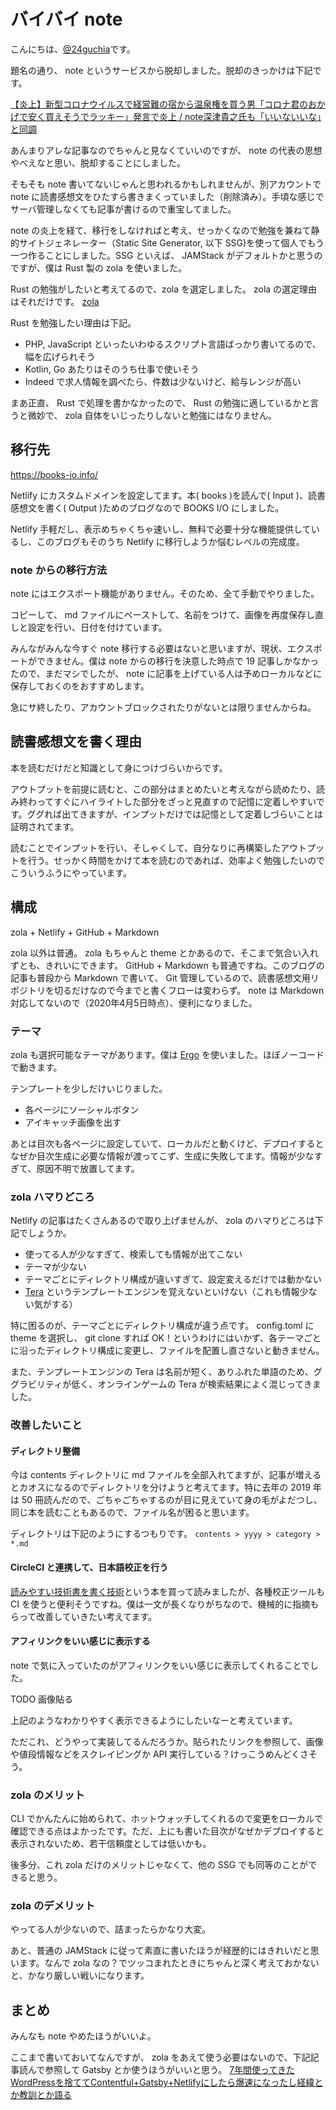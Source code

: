 # バイバイ note

こんにちは、[@24guchia](https://twitter.com/24guchia)です。

題名の通り、 note というサービスから脱却しました。脱却のきっかけは下記です。

[【炎上】新型コロナウイルスで経営難の宿から温泉権を買う男「コロナ君のおかげで安く買えそうでラッキー」発言で炎上 / note深津貴之氏も「いいないいな」と同調](https://buzz-plus.com/article/2020/03/02/business-difficulties-coronavirusnews/)

あんまりアレな記事なのでちゃんと見なくていいのですが、 note の代表の思想やべえなと思い、脱却することにしました。

そもそも note 書いてないじゃんと思われるかもしれませんが、別アカウントで note に読書感想文をひたすら書きまくっていました（削除済み）。手頃な感じでサーバ管理しなくても記事が書けるので重宝してました。

note の炎上を経て、移行をしなければと考え、せっかくなので勉強を兼ねて静的サイトジェネレーター（Static Site Generator, 以下 SSG)を使って個人でもう一つ作ることにしました。SSG といえば、 JAMStack がデフォルトかと思うのですが、僕は Rust 製の zola を使いました。

Rust の勉強がしたいと考えてるので、zola を選定しました。 zola の選定理由はそれだけです。
[zola](https://www.getzola.org/)

Rust を勉強したい理由は下記。
* PHP, JavaScript といったいわゆるスクリプト言語ばっかり書いてるので、幅を広げられそう
* Kotlin, Go あたりはそのうち仕事で使いそう
* Indeed で求人情報を調べたら、件数は少ないけど、給与レンジが高い

まあ正直、 Rust で処理を書かなかったので、 Rust の勉強に適しているかと言うと微妙で、 zola 自体をいじったりしないと勉強にはなりません。

## 移行先

https://books-io.info/

Netlify にカスタムドメインを設定してます。本( books )を読んで( Input )、読書感想文を書く( Output )ためのブログなので BOOKS I/O にしました。

Netlify 手軽だし、表示めちゃくちゃ速いし、無料で必要十分な機能提供しているし、このブログもそのうち Netlify に移行しようか悩むレベルの完成度。

### note からの移行方法

note にはエクスポート機能がありません。そのため、全て手動でやりました。

コピーして、 md ファイルにペーストして、名前をつけて、画像を再度保存し直しと設定を行い、日付を付けています。

みんながみんな今すぐ note 移行する必要はないと思いますが、現状、エクスポートができません。僕は note からの移行を決意した時点で 19 記事しかなかったので、まだマシでしたが、 note に記事を上げている人は予めローカルなどに保存しておくのをおすすめします。

急にサ終したり、アカウントブロックされたりがないとは限りませんからね。

## 読書感想文を書く理由

本を読むだけだと知識として身につけづらいからです。

アウトプットを前提に読むと、この部分はまとめたいと考えながら読めたり、読み終わってすぐにハイライトした部分をざっと見直すので記憶に定着しやすいです。ググれば出てきますが、インプットだけでは記憶として定着しづらいことは証明されてます。

読むことでインプットを行い、そしゃくして、自分なりに再構築したアウトプットを行う。せっかく時間をかけて本を読むのであれば、効率よく勉強したいのでこういうふうにやっています。

## 構成

zola + Netlify + GitHub + Markdown

zola 以外は普通。 zola もちゃんと theme とかあるので、そこまで気合い入れずとも、きれいにできます。
GitHub + Markdown も普通ですね。このブログの記事も普段から Markdown で書いて、 Git 管理しているので、読書感想文用リポジトリを切るだけなので今までと書くフローは変わらず。 note は Markdown 対応してないので（2020年4月5日時点）、便利になりました。

### テーマ

zola も選択可能なテーマがあります。僕は [Ergo](https://www.getzola.org/themes/ergo/) を使いました。ほぼノーコードで動きます。

テンプレートを少しだけいじりました。
* 各ページにソーシャルボタン
* アイキャッチ画像を出す

あとは目次も各ページに設定していて、ローカルだと動くけど、デプロイするとなぜか目次生成に必要な情報が渡ってこず、生成に失敗してます。情報が少なすぎて、原因不明で放置してます。

### zola ハマりどころ

Netlify の記事はたくさんあるので取り上げませんが、 zola のハマりどころは下記でしょうか。

* 使ってる人が少なすぎて、検索しても情報が出てこない
* テーマが少ない
* テーマごとにディレクトリ構成が違いすぎて、設定変えるだけでは動かない
* [Tera](https://tera.netlify.com/) というテンプレートエンジンを覚えないといけない（これも情報少ない気がする）

特に困るのが、テーマごとにディレクトリ構成が違う点です。 config.toml に theme を選択し、 git clone すれば OK！というわけにはいかず、各テーマごとに沿ったディレクトリ構成に変更し、ファイルを配置し直さないと動きません。

また、テンプレートエンジンの Tera は名前が短く、ありふれた単語のため、ググラビリティが低く、オンラインゲームの Tera が検索結果によく混じってきました。

### 改善したいこと

#### ディレクトリ整備

今は contents ディレクトリに md ファイルを全部入れてますが、記事が増えるとカオスになるのでディレクトリを分けようと考えてます。特に去年の 2019 年は 50 冊読んだので、ごちゃごちゃするのが目に見えていて身の毛がよだつし、同じ本を読むこともあるので、ファイル名が困ると思います。

ディレクトリは下記のようにするつもりです。
`contents > yyyy > category > *.md`

#### CircleCI と連携して、日本語校正を行う

[読みやすい技術書を書く技術](https://booth.pm/ja/items/1311748)という本を買って読みましたが、各種校正ツールも CI を使うと便利そうですね。僕は一文が長くなりがちなので、機械的に指摘もらって改善していきたい考えてます。

#### アフィリンクをいい感じに表示する

note で気に入っていたのがアフィリンクをいい感じに表示してくれることでした。

TODO 画像貼る

上記のようなわかりやすく表示できるようにしたいなーと考えています。

ただこれ、どうやって実装してるんだろうか。貼られたリンクを参照して、画像や値段情報などをスクレイピングか API 実行している？けっこうめんどくさそう。

### zola のメリット

CLI でかんたんに始められて、ホットウォッチしてくれるので変更をローカルで確認できる点はよかったです。ただ、上にも書いた目次がなぜかデプロイすると表示されないため、若干信頼度としては低いかも。

後多分、これ zola だけのメリットじゃなくて、他の SSG でも同等のことができると思う。

### zola のデメリット

やってる人が少ないので、詰まったらかなり大変。

あと、普通の JAMStack に従って素直に書いたほうが経歴的にはきれいだと思います。なんで zola なの？でツッコまれたときにちゃんと深く考えておかないと、かなり厳しい戦いになります。

## まとめ

みんなも note やめたほうがいいよ。

ここまで書いておいてなんですが、 zola をあえて使う必要はないので、下記記事読んで参照して Gatsby とか使うほうがいいと思う。
[7年間使ってきたWordPressを捨ててContentful+Gatsby+Netlifyにしたら爆速になったし経緯とか教訓とか語る](https://qiita.com/kfurumiya/items/d0f4a327318b88bd6199)